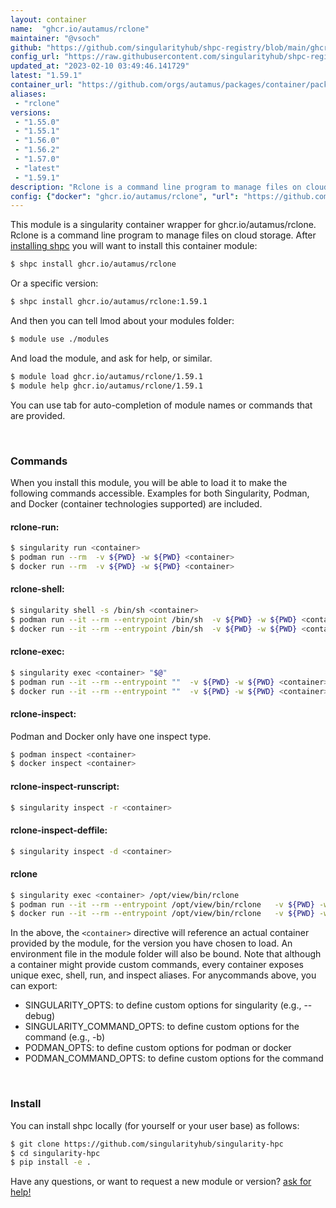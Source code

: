 ```yaml
---
layout: container
name:  "ghcr.io/autamus/rclone"
maintainer: "@vsoch"
github: "https://github.com/singularityhub/shpc-registry/blob/main/ghcr.io/autamus/rclone/container.yaml"
config_url: "https://raw.githubusercontent.com/singularityhub/shpc-registry/main/ghcr.io/autamus/rclone/container.yaml"
updated_at: "2023-02-10 03:49:46.141729"
latest: "1.59.1"
container_url: "https://github.com/orgs/autamus/packages/container/package/rclone"
aliases:
 - "rclone"
versions:
 - "1.55.0"
 - "1.55.1"
 - "1.56.0"
 - "1.56.2"
 - "1.57.0"
 - "latest"
 - "1.59.1"
description: "Rclone is a command line program to manage files on cloud storage."
config: {"docker": "ghcr.io/autamus/rclone", "url": "https://github.com/orgs/autamus/packages/container/package/rclone", "maintainer": "@vsoch", "description": "Rclone is a command line program to manage files on cloud storage.", "latest": {"1.59.1": "sha256:17ab1f77f717639503b8edf5b87b6a434472292a05a31b8e5bf68604628bfb9f"}, "tags": {"1.55.0": "sha256:8a8c07e1759f8ad45b34828b5adc6b43b811569f84093970d0366afd9f7b4b5f", "1.55.1": "sha256:e1020f643a5e613fb301f2b33c219e6f7430ff5bcaacf523655ad6d8e2e439c0", "1.56.0": "sha256:d95c8c617bef5259d583d9f994a93296bce22e67dc8fa193d3f30a33dc35326c", "1.56.2": "sha256:8fca8f455745ee5ff83b0bf31ec695766b02919b0babda81f97d96ba6bfe0113", "1.57.0": "sha256:8e22eebdf6a5c0473b6c3010eeae66496a05ded4349d209278ddb4cd85f0a611", "latest": "sha256:17ab1f77f717639503b8edf5b87b6a434472292a05a31b8e5bf68604628bfb9f", "1.59.1": "sha256:17ab1f77f717639503b8edf5b87b6a434472292a05a31b8e5bf68604628bfb9f"}, "aliases": {"rclone": "/opt/view/bin/rclone"}}
---
```


This module is a singularity container wrapper for ghcr.io/autamus/rclone.
Rclone is a command line program to manage files on cloud storage.
After [installing shpc](#install) you will want to install this container module:


```bash
$ shpc install ghcr.io/autamus/rclone
```

Or a specific version:

```bash
$ shpc install ghcr.io/autamus/rclone:1.59.1
```

And then you can tell lmod about your modules folder:

```bash
$ module use ./modules
```

And load the module, and ask for help, or similar.

```bash
$ module load ghcr.io/autamus/rclone/1.59.1
$ module help ghcr.io/autamus/rclone/1.59.1
```

You can use tab for auto-completion of module names or commands that are provided.

<br>

### Commands

When you install this module, you will be able to load it to make the following commands accessible.
Examples for both Singularity, Podman, and Docker (container technologies supported) are included.

#### rclone-run:

```bash
$ singularity run <container>
$ podman run --rm  -v ${PWD} -w ${PWD} <container>
$ docker run --rm  -v ${PWD} -w ${PWD} <container>
```

#### rclone-shell:

```bash
$ singularity shell -s /bin/sh <container>
$ podman run --it --rm --entrypoint /bin/sh  -v ${PWD} -w ${PWD} <container>
$ docker run --it --rm --entrypoint /bin/sh  -v ${PWD} -w ${PWD} <container>
```

#### rclone-exec:

```bash
$ singularity exec <container> "$@"
$ podman run --it --rm --entrypoint ""  -v ${PWD} -w ${PWD} <container> "$@"
$ docker run --it --rm --entrypoint ""  -v ${PWD} -w ${PWD} <container> "$@"
```

#### rclone-inspect:

Podman and Docker only have one inspect type.

```bash
$ podman inspect <container>
$ docker inspect <container>
```

#### rclone-inspect-runscript:

```bash
$ singularity inspect -r <container>
```

#### rclone-inspect-deffile:

```bash
$ singularity inspect -d <container>
```


#### rclone

```bash
$ singularity exec <container> /opt/view/bin/rclone
$ podman run --it --rm --entrypoint /opt/view/bin/rclone   -v ${PWD} -w ${PWD} <container> -c " $@"
$ docker run --it --rm --entrypoint /opt/view/bin/rclone   -v ${PWD} -w ${PWD} <container> -c " $@"
```



In the above, the `<container>` directive will reference an actual container provided
by the module, for the version you have chosen to load. An environment file in the
module folder will also be bound. Note that although a container
might provide custom commands, every container exposes unique exec, shell, run, and
inspect aliases. For anycommands above, you can export:

 - SINGULARITY_OPTS: to define custom options for singularity (e.g., --debug)
 - SINGULARITY_COMMAND_OPTS: to define custom options for the command (e.g., -b)
 - PODMAN_OPTS: to define custom options for podman or docker
 - PODMAN_COMMAND_OPTS: to define custom options for the command

<br>

### Install

You can install shpc locally (for yourself or your user base) as follows:

```bash
$ git clone https://github.com/singularityhub/singularity-hpc
$ cd singularity-hpc
$ pip install -e .
```

Have any questions, or want to request a new module or version? [ask for help!](https://github.com/singularityhub/singularity-hpc/issues)